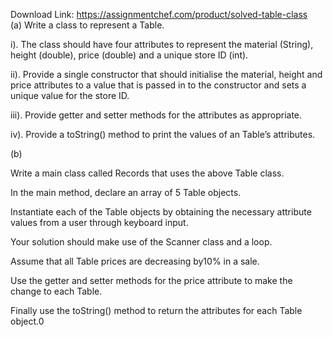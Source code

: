 Download Link: https://assignmentchef.com/product/solved-table-class
<br>
(a) Write a class to represent a Table.

i). The class should have four attributes to represent the material (String), height (double), price (double) and a unique store ID (int).

ii). Provide a single constructor that should initialise the material, height and price attributes to a value that is passed in to the constructor and sets a unique value for the store ID.

iii). Provide getter and setter methods for the attributes as appropriate.

iv). Provide a toString() method to print the values of an Table’s attributes.

(b)

Write a main class called Records that uses the above Table class.

In the main method, declare an array of 5 Table objects.

Instantiate each of the Table objects by obtaining the necessary attribute values from a user through keyboard input.

Your solution should make use of the Scanner class and a loop.

Assume that all Table prices are decreasing by10% in a sale.

Use the getter and setter methods for the price attribute to make the change to each Table.

Finally use the toString() method to return the attributes for each Table object.0